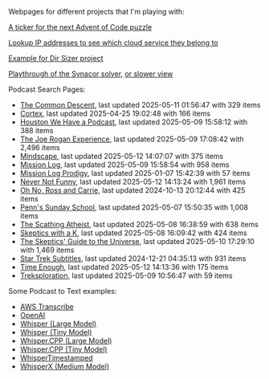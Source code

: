 Webpages for different projects that I'm playing with:

[A ticker for the next Advent of Code puzzle](https://seligman.github.io/aoc_ticker.html)

[Lookup IP addresses to see which cloud service they belong to](https://seligman.github.io/cloud-ips/index.html)

[Example for Dir Sizer project](https://seligman.github.io/dir_sizer/cost_example.html)

[Playthrough of the Synacor solver](https://seligman.github.io/synacor/run_script_speed.html), [or slower view](https://seligman.github.io/synacor/run_script.html)

Podcast Search Pages:
<!-- Podcasts Start -->
* [The Common Descent](https://seligman.github.io/podcasts/common_descent/common_descent.html), last updated 2025-05-11 01:56:47 with 329 items
* [Cortex](https://seligman.github.io/podcasts/cortex_pod/cortex_pod.html), last updated 2025-04-25 19:02:48 with 166 items
* [Houston We Have a Podcast](https://seligman.github.io/podcasts/houston_we_have_a_podcast/houston_we_have_a_podcast.html), last updated 2025-05-09 15:58:12 with 388 items
* [The Joe Rogan Experience](https://seligman.github.io/podcasts/jre/jre.html), last updated 2025-05-09 17:08:42 with 2,496 items
* [Mindscape](https://seligman.github.io/podcasts/mindscape/mindscape.html), last updated 2025-05-12 14:07:07 with 375 items
* [Mission Log](https://seligman.github.io/podcasts/mission_log/mission_log.html), last updated 2025-05-09 15:58:54 with 958 items
* [Mission Log Prodigy](https://seligman.github.io/podcasts/ml_prodigy/ml_prodigy.html), last updated 2025-01-07 15:42:39 with 57 items
* [Never Not Funny](https://seligman.github.io/podcasts/nevernotfunny/nevernotfunny.html), last updated 2025-05-12 14:13:24 with 1,961 items
* [Oh No, Ross and Carrie](https://seligman.github.io/podcasts/oh_no/oh_no.html), last updated 2024-10-13 20:12:44 with 425 items
* [Penn's Sunday School](https://seligman.github.io/podcasts/penn_sunday_school/penn_sunday_school.html), last updated 2025-05-07 15:50:35 with 1,008 items
* [The Scathing Atheist](https://seligman.github.io/podcasts/scathing/scathing.html), last updated 2025-05-08 16:38:59 with 638 items
* [Skeptics with a K](https://seligman.github.io/podcasts/swak/swak.html), last updated 2025-05-08 16:09:42 with 424 items
* [The Skeptics' Guide to the Universe](https://seligman.github.io/podcasts/sgu/sgu.html), last updated 2025-05-10 17:29:10 with 1,469 items
* [Star Trek Subtitles](https://seligman.github.io/star_trek_subtitles/star_trek_subtitles.html), last updated 2024-12-21 04:35:13 with 931 items
* [Time Enough](https://seligman.github.io/podcasts/time_enough/time_enough.html), last updated 2025-05-12 14:13:36 with 175 items
* [Treksploration](https://seligman.github.io/podcasts/treksploration/treksploration.html), last updated 2025-05-09 10:56:47 with 59 items
<!-- Podcasts End -->

Some Podcast to Text examples:
* [AWS Transcribe](https://seligman.github.io/podcast_to_text/Example-Results-AWS-Transcribe.html)
* [OpenAI](https://seligman.github.io/podcast_to_text/Example-Results-OpenAI.html)
* [Whisper (Large Model)](https://seligman.github.io/podcast_to_text/Example-Results-Whisper-Large.html)
* [Whisper (Tiny Model)](https://seligman.github.io/podcast_to_text/Example-Results-Whisper-Tiny.html)
* [Whisper.CPP (Large Model)](https://seligman.github.io/podcast_to_text/Example-Results-Whisper_CPP-Large.html)
* [Whisper.CPP (Tiny Model)](https://seligman.github.io/podcast_to_text/Example-Results-Whisper_CPP-Tiny.html)
* [WhisperTimestamped](https://seligman.github.io/podcast_to_text/Example-Results-WhisperTimestamped-Medium.html)
* [WhisperX (Medium Model)](https://seligman.github.io/podcast_to_text/Example-Results-WhisperX-Medium.html)
